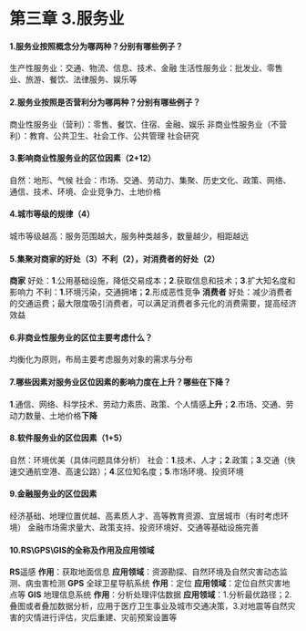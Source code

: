 # 第三章	3.服务业

#### 1.服务业按照概念分为哪两种？分别有哪些例子？
生产性服务业：交通、物流、信息、技术、金融
生活性服务业：批发业、零售业、旅游、餐饮、法律服务、娱乐等

#### 2.服务业按照是否营利分为哪两种？分别有哪些例子？
商业性服务业（营利）：零售、餐饮、住宿、金融、娱乐
非商业性服务业（不营利）：教育、公共卫生、社会工作、公共管理
社会研究

#### 3.影响商业性服务业的区位因素（2+12）
自然：地形、气候
社会：市场、交通、劳动力、集聚、历史文化、政策、网络、通信、技术、环境、企业竞争力、土地价格

#### 4.城市等级的规律（4）
城市等级越高：服务范围越大，服务种类越多，数量越少，相距越远

#### 5.集聚对商家的好处（3）不利（2），对消费者的好处（2）
**商家**
好处：**1**.公用基础设施，降低交易成本；**2**.获取信息和技术；**3**.扩大知名度和影响力
不利：**1**.环境污染，交通拥堵；**2**.形成恶性竞争
**消费者**
好处：减少消费者的交通运费；最大限度吸引消费者，可以满足消费者多元化的消费需要，提高经济效益

#### 6.非商业性服务业的区位主要考虑什么？
均衡化为原则，布局主要考虑服务对象的需求与分布

#### 7.哪些因素对服务业区位因素的影响力度在上升？哪些在下降？
**1**.通信、网络、科学技术、劳动力素质、政策、个人情感**上升**；**2**.市场、交通、劳动力数量、土地价格**下降**

#### 8.软件服务业的区位因素（1+5）
自然：环境优美（具体问题具体分析）
社会：**1**.技术、人才；**2**.政策；**3**.交通（快速交通航空港、高速公路）；**4**.区位知名度；**5**.市场环境、投资环境

#### 9.金融服务业的区位因素
经济基础、地理位置优越、高素质人才、高等教育资源、宜居城市（有时考虑环境）
金融市场需求量大、政策支持、投资环境好、交通等基础设施完善

#### 10.RS\GPS\GIS的全称及作用及应用领域
**RS**遥感	**作用**：获取地面信息	**应用领域**：资源勘探、自然环境及自然灾害动态监测、病虫害检测
**GPS** 全球卫星导航系统	**作用**：定位	**应用领域**：定位自然灾害地点等
**GIS** 地理信息系统	**作用**：分析处理评估数据	**应用领域**：1.分析最优路径；2.叠图或者叠加数据分析，应用于医疗卫生事业及城市交通决策，3.对地震等自然灾害的灾情进行评估，灾后重建、灾前预案设置等